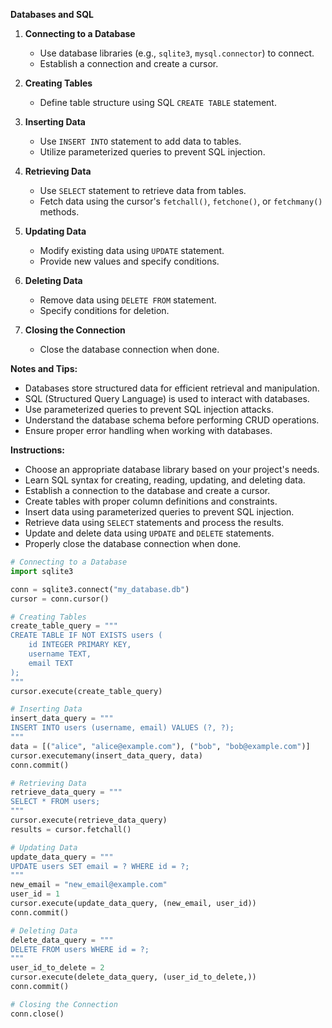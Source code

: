 **Databases and SQL**

1. **Connecting to a Database**
   - Use database libraries (e.g., `sqlite3`, `mysql.connector`) to connect.
   - Establish a connection and create a cursor.

2. **Creating Tables**
   - Define table structure using SQL `CREATE TABLE` statement.

3. **Inserting Data**
   - Use `INSERT INTO` statement to add data to tables.
   - Utilize parameterized queries to prevent SQL injection.

4. **Retrieving Data**
   - Use `SELECT` statement to retrieve data from tables.
   - Fetch data using the cursor's `fetchall()`, `fetchone()`, or `fetchmany()` methods.

5. **Updating Data**
   - Modify existing data using `UPDATE` statement.
   - Provide new values and specify conditions.

6. **Deleting Data**
   - Remove data using `DELETE FROM` statement.
   - Specify conditions for deletion.

7. **Closing the Connection**
   - Close the database connection when done.

**Notes and Tips:**
- Databases store structured data for efficient retrieval and manipulation.
- SQL (Structured Query Language) is used to interact with databases.
- Use parameterized queries to prevent SQL injection attacks.
- Understand the database schema before performing CRUD operations.
- Ensure proper error handling when working with databases.

**Instructions:**
- Choose an appropriate database library based on your project's needs.
- Learn SQL syntax for creating, reading, updating, and deleting data.
- Establish a connection to the database and create a cursor.
- Create tables with proper column definitions and constraints.
- Insert data using parameterized queries to prevent SQL injection.
- Retrieve data using `SELECT` statements and process the results.
- Update and delete data using `UPDATE` and `DELETE` statements.
- Properly close the database connection when done.

```python
# Connecting to a Database
import sqlite3

conn = sqlite3.connect("my_database.db")
cursor = conn.cursor()

# Creating Tables
create_table_query = """
CREATE TABLE IF NOT EXISTS users (
    id INTEGER PRIMARY KEY,
    username TEXT,
    email TEXT
);
"""
cursor.execute(create_table_query)

# Inserting Data
insert_data_query = """
INSERT INTO users (username, email) VALUES (?, ?);
"""
data = [("alice", "alice@example.com"), ("bob", "bob@example.com")]
cursor.executemany(insert_data_query, data)
conn.commit()

# Retrieving Data
retrieve_data_query = """
SELECT * FROM users;
"""
cursor.execute(retrieve_data_query)
results = cursor.fetchall()

# Updating Data
update_data_query = """
UPDATE users SET email = ? WHERE id = ?;
"""
new_email = "new_email@example.com"
user_id = 1
cursor.execute(update_data_query, (new_email, user_id))
conn.commit()

# Deleting Data
delete_data_query = """
DELETE FROM users WHERE id = ?;
"""
user_id_to_delete = 2
cursor.execute(delete_data_query, (user_id_to_delete,))
conn.commit()

# Closing the Connection
conn.close()
```
